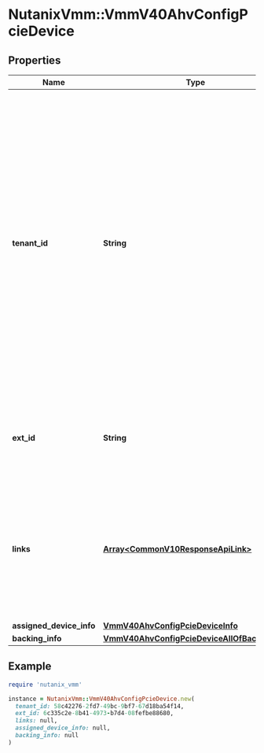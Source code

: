 # NutanixVmm::VmmV40AhvConfigPcieDevice

## Properties

| Name | Type | Description | Notes |
| ---- | ---- | ----------- | ----- |
| **tenant_id** | **String** | A globally unique identifier that represents the tenant that owns this entity. The system automatically assigns it, and it and is immutable from an API consumer perspective (some use cases may cause this Id to change - For instance, a use case may require the transfer of ownership of the entity, but these cases are handled automatically on the server).  | [optional][readonly] |
| **ext_id** | **String** | A globally unique identifier of an instance that is suitable for external consumption.  | [optional][readonly] |
| **links** | [**Array&lt;CommonV10ResponseApiLink&gt;**](CommonV10ResponseApiLink.md) | A HATEOAS style link for the response.  Each link contains a user-friendly name identifying the link and an address for retrieving the particular resource.  | [optional][readonly] |
| **assigned_device_info** | [**VmmV40AhvConfigPcieDeviceInfo**](VmmV40AhvConfigPcieDeviceInfo.md) |  | [optional] |
| **backing_info** | [**VmmV40AhvConfigPcieDeviceAllOfBackingInfo**](VmmV40AhvConfigPcieDeviceAllOfBackingInfo.md) |  | [optional] |

## Example

```ruby
require 'nutanix_vmm'

instance = NutanixVmm::VmmV40AhvConfigPcieDevice.new(
  tenant_id: 58c42276-2fd7-49bc-9bf7-67d18ba54f14,
  ext_id: 6c335c2e-8b41-4973-b7d4-08fefbe88680,
  links: null,
  assigned_device_info: null,
  backing_info: null
)
```

